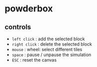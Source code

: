 # powderbox

## controls
- `left click` : add the selected block
- `right click` : delete the selected block
- `mouse` : wheel: select different tiles
- `space` : pause / unpause the simulation
- `ESC` : reset the canvas